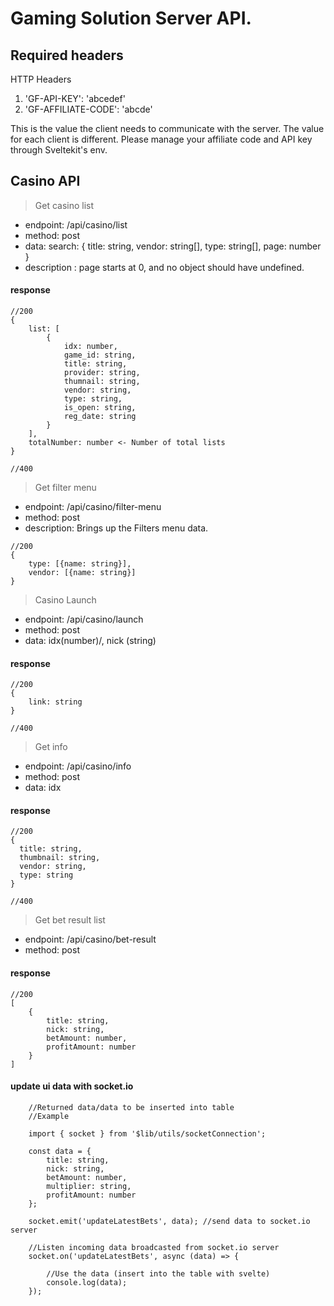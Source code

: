 # Gaming Solution Server API.

## Required headers

HTTP Headers

1. 'GF-API-KEY': 'abcedef'
2. 'GF-AFFILIATE-CODE': 'abcde'

This is the value the client needs to communicate with the server.
The value for each client is different.
Please manage your affiliate code and API key through Sveltekit's env.

## Casino API

> Get casino list

- endpoint: /api/casino/list
- method: post
- data: search: {
  title: string,
  vendor: string[],
  type: string[],
  page: number
  }
- description : page starts at 0, and no object should have undefined.

#### response

```
//200
{
    list: [
        {
            idx: number,
            game_id: string,
            title: string,
            provider: string,
            thumnail: string,
            vendor: string,
            type: string,
            is_open: string,
            reg_date: string
        }
    ],
    totalNumber: number <- Number of total lists
}

//400
```

> Get filter menu

- endpoint: /api/casino/filter-menu
- method: post
- description: Brings up the Filters menu data.

```
//200
{
    type: [{name: string}],
    vendor: [{name: string}]
}

```

> Casino Launch

- endpoint: /api/casino/launch
- method: post
- data: idx(number)/, nick (string)

#### response

```
//200
{
    link: string
}

//400
```

> Get info

- endpoint: /api/casino/info
- method: post
- data: idx

#### response

```
//200
{
  title: string,
  thumbnail: string,
  vendor: string,
  type: string
}

//400
```

> Get bet result list

- endpoint: /api/casino/bet-result
- method: post

#### response

```
//200
[
    {
        title: string,
        nick: string,
        betAmount: number,
        profitAmount: number
    }
]
```

#### update ui data with socket.io

```
	//Returned data/data to be inserted into table
    //Example

	import { socket } from '$lib/utils/socketConnection';

	const data = {
		title: string,
		nick: string,
		betAmount: number,
		multiplier: string,
		profitAmount: number
	};

	socket.emit('updateLatestBets', data); //send data to socket.io server

    //Listen incoming data broadcasted from socket.io server
	socket.on('updateLatestBets', async (data) => {

        //Use the data (insert into the table with svelte)
		console.log(data);
	});

```
